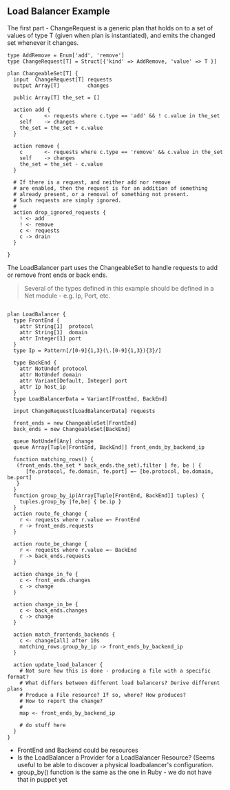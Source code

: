 Load Balancer Example
---

The first part - ChangeRequest is a generic plan that holds on to a set of values
of type T (given when plan is instantiated),  and emits the changed set whenever it
changes.

~~~ 
type AddRemove = Enum['add', 'remove']
type ChangeRequest[T] = Struct[{'kind' => AddRemove, 'value' => T }]

plan ChangeableSet[T] {
  input  ChangeRequest[T] requests
  output Array[T]         changes
  
  public Array[T] the_set = []
  
  action add {
    c       <- requests where c.type == 'add' && ! c.value in the_set
    self    -> changes
    the_set = the_set + c.value
  }
  
  action remove {
    c       <- requests where c.type == 'remove' && c.value in the_set
    self    -> changes
    the_set = the_set - c.value
  }
  
  # If there is a request, and neither add nor remove
  # are enabled, then the request is for an addition of something
  # already present, or a removal of something not present.
  # Such requests are simply ignored.
  #
  action drop_ignored_requests {
    ! <- add
    ! <- remove
    c <- requests
    c -> drain
  }

}
~~~

The LoadBalancer part uses the ChangeableSet to handle requests to add or remove
front ends or back ends.

> Several of the types defined in this example should be defined in a Net module - e.g.
Ip, Port, etc.

~~~

plan LoadBalancer {
  type FrontEnd {
    attr String[1]  protocol
    attr String[1]  domain
    attr Integer[1] port
  }
  type Ip = Pattern[/[0-9]{1,3}(\.[0-9]{1,3}){3}/]
  
  type BackEnd {
    attr NotUndef protocol
    attr NotUndef domain
    attr Variant[Default, Integer] port
    attr Ip host_ip
  }
  type LoadBalancerData = Variant[FrontEnd, BackEnd]
  
  input ChangeRequest[LoadBalancerData] requests
  
  front_ends = new ChangeableSet[FrontEnd]
  back_ends = new ChangeableSet[BackEnd]
  
  queue NotUndef[Any] change
  queue Array[Tuple[FrontEnd, BackEnd]] front_ends_by_backend_ip
  
  function matching_rows() {
   (front_ends.the_set * back_ends.the_set).filter | fe, be | {
      [fe.protocol, fe.domain, fe.port] =~ [be.protocol, be.domain, be.port]
   }
  }
  function group_by_ip(Array[Tuple[FrontEnd, BackEnd]] tuples) {
    tuples.group_by |fe,be| { be.ip }
  }
  action route_fe_change {
    r <- requests where r.value =~ FrontEnd
    r -> front_ends.requests
  }
  
  action route_be_change {
    r <- requests where r.value =~ BackEnd
    r -> back_ends.requests
  }
  
  action change_in_fe {
    c <- front_ends.changes
    c -> change
  }
  
  action change_in_be {
    c <- back_ends.changes
    c -> change
  }
  
  action match_frontends_backends {
    c <- change[all] after 10s
    matching_rows.group_by_ip -> front_ends_by_backend_ip
  }
  
  action update_load_balancer {
    # Not sure how this is done - producing a file with a specific format?
    # What differs between different load balancers? Derive different plans
    # Produce a File resource? If so, where? How produces?
    # How to report the change? 
    #
    map <- front_ends_by_backend_ip
    
    # do stuff here
  }  
}

~~~

* FrontEnd and Backend could be resources
* Is the LoadBalancer a Provider for a LoadBalancer Resource? (Seems useful to be able to
  discover a physical loadbalancer's configuration.
* group_by() function is the same as the one in Ruby - we do not have that in puppet yet
